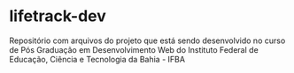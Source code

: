 # lifetrack-dev
Repositório com arquivos do projeto que está sendo desenvolvido no curso de Pós Graduação em Desenvolvimento Web do Instituto Federal de Educação, Ciência e Tecnologia da Bahia - IFBA